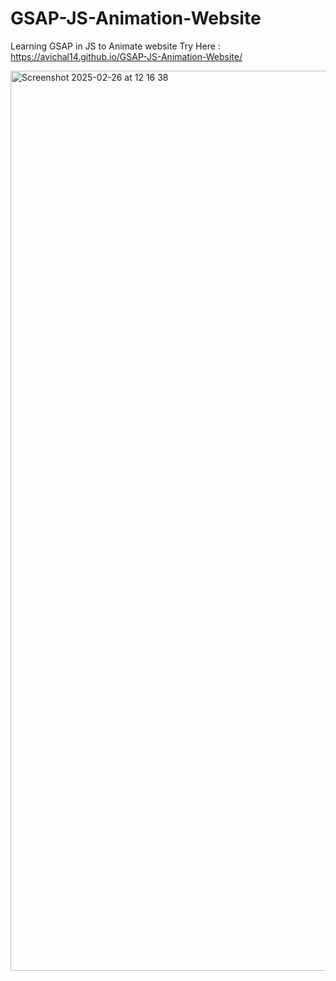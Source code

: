 # GSAP-JS-Animation-Website
Learning GSAP in JS to Animate website
Try Here : https://avichal14.github.io/GSAP-JS-Animation-Website/

<img width="1440" alt="Screenshot 2025-02-26 at 12 16 38" src="https://github.com/user-attachments/assets/3b1a459f-a9ba-49e7-ac1e-f996225450cb" />
